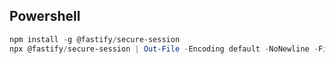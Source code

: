## Powershell

```powershell
npm install -g @fastify/secure-session
npx @fastify/secure-session | Out-File -Encoding default -NoNewline -FilePath secret-key
```
